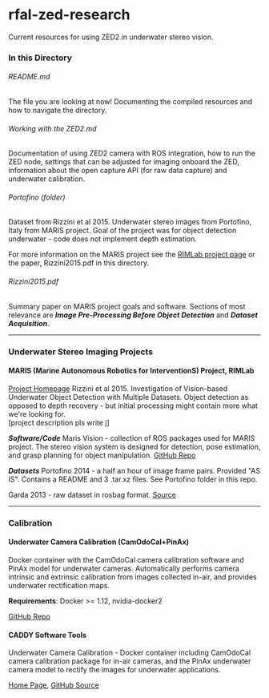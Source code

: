 # rfal-zed-research
Current resources for using ZED2 in underwater stereo vision. 

### In this Directory

###### README.md

The file you are looking at now! Documenting the compiled resources and how to navigate the directory.

###### Working with the ZED2.md

Documentation of using ZED2 camera with ROS integration, how to run the ZED node, settings that can be adjusted for imaging onboard the ZED, information about the open capture API (for raw data capture) and underwater calibration. 


###### Portofino (folder)

Dataset from Rizzini et al 2015. Underwater stereo images from Portofino, Italy from MARIS project. Goal of the project was for object detection underwater - code does not implement depth estimation. 

For more information on the MARIS project see the [RIMLab project page](https://rimlab.ce.unipr.it/Maris.php#MarisGarda) or the paper, Rizzini2015.pdf in this directory. 


###### Rizzini2015.pdf

Summary paper on MARIS project goals and software. Sections of most relevance are ***Image Pre-Processing Before Object Detection*** and ***Dataset Acquisition***. 

---

### Underwater Stereo Imaging Projects

#### MARIS (Marine Autonomous Robotics for InterventionS) Project, RIMLab
[Project Homepage](https://rimlab.ce.unipr.it/Maris.php#MarisGarda)
Rizzini et al 2015. Investigation of Vision-based Underwater Object Detection with Multiple Datasets. 
Object detection as opposed to depth recovery - but initial processing might contain more what we're looking for.  
[project description pls write j]

***Software/Code***
Maris Vision - collection of ROS packages used for MARIS project. The stereo vision system is designed for detection, pose estimation, and grasp planning for object manipulation. 
[GitHub Repo](https://github.com/dlr1516/maris_vision)

***Datasets***
Portofino 2014 - a half an hour of image frame pairs. Provided "AS IS". Contains a README and 3 .tar.xz files. See Portofino folder in this repo.

Garda 2013 - raw dataset in rosbag format. 
[Source](https://www.ce.unipr.it/~rizzini/maris_acquisition_20130714/)

---

### Calibration

#### Underwater Camera Calibration (CamOdoCal+PinAx)
Docker container with the CamOdoCal camera calibration software and PinAx model for underwater cameras. Automatically performs camera intrinsic and extrinsic calibration from images collected in-air, and provides underwater rectification maps.  

**Requirements**: Docker >= 1.12, nvidia-docker2

[GitHub Repo](https://github.com/jacobs-robotics/uw-calibration-pinax)

#### CADDY Software Tools
Underwater Camera Calibration - Docker container including CamOdoCal camera calibration package for in-air cameras, and the PinAx underwater camera model to rectify the images for underwater applications. 

[Home Page](http://www.caddian.eu//CADDY-Software-Tools.html), [GitHub Source](https://github.com/jacobs-robotics/uw-calibration-pinax)
